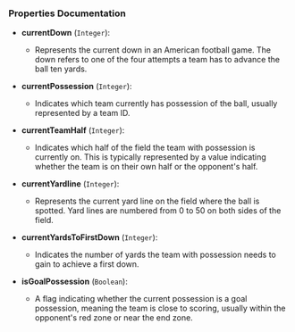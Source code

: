 ### Properties Documentation

- **currentDown** (`Integer`):
    - Represents the current down in an American football game. The down refers to one of the four attempts a team has to advance the ball ten yards.

- **currentPossession** (`Integer`):
    - Indicates which team currently has possession of the ball, usually represented by a team ID.

- **currentTeamHalf** (`Integer`):
    - Indicates which half of the field the team with possession is currently on. This is typically represented by a value indicating whether the team is on their own half or the opponent's half.

- **currentYardline** (`Integer`):
    - Represents the current yard line on the field where the ball is spotted. Yard lines are numbered from 0 to 50 on both sides of the field.

- **currentYardsToFirstDown** (`Integer`):
    - Indicates the number of yards the team with possession needs to gain to achieve a first down.

- **isGoalPossession** (`Boolean`):
    - A flag indicating whether the current possession is a goal possession, meaning the team is close to scoring, usually within the opponent's red zone or near the end zone.
